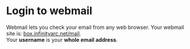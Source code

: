 # Login to webmail

Webmail lets you check your email from any web browser. Your webmail site is: [box.infinityarc.net/mail](https://box.infinityarc.net/mail).\
Your **username** is your **whole email address**.

